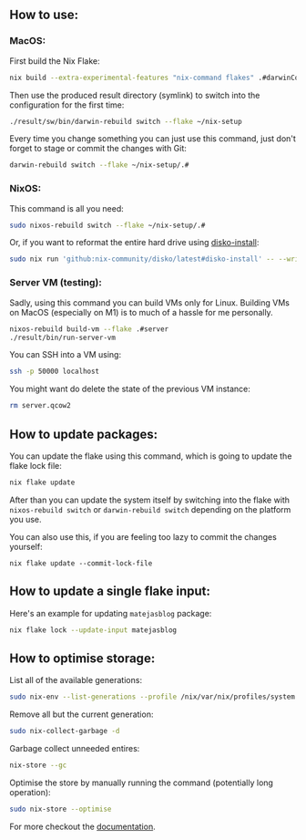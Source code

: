 ## How to use:

### MacOS:

First build the Nix Flake:

```bash
nix build --extra-experimental-features "nix-command flakes" .#darwinConfigurations.Matejas-MacBook-Pro.system
```

Then use the produced result directory (symlink) to switch into the configuration for the first time:

```bash
./result/sw/bin/darwin-rebuild switch --flake ~/nix-setup
```

Every time you change something you can just use this command, just don't forget to stage or commit the changes with Git:

```bash
darwin-rebuild switch --flake ~/nix-setup/.#
```

### NixOS:

This command is all you need:

```bash
sudo nixos-rebuild switch --flake ~/nix-setup/.#
```

Or, if you want to reformat the entire hard drive using [disko-install](https://github.com/nix-community/disko/blob/master/docs/disko-install.md):

```bash
sudo nix run 'github:nix-community/disko/latest#disko-install' -- --write-efi-boot-entries --flake github:MatejaMaric/nix-setup#thinkpad-t490 --disk main /dev/nvme0n1
```

### Server VM (testing):

Sadly, using this command you can build VMs only for Linux. Building VMs on MacOS (especially on M1) is to much of a hassle for me personally.

```bash
nixos-rebuild build-vm --flake .#server
./result/bin/run-server-vm
```

You can SSH into a VM using:

```bash
ssh -p 50000 localhost
```

You might want do delete the state of the previous VM instance:

```bash
rm server.qcow2
```

## How to update packages:

You can update the flake using this command, which is going to update the flake lock file:

```bash
nix flake update
```

After than you can update the system itself by switching into the flake with
`nixos-rebuild switch` or `darwin-rebuild switch` depending on the platform you
use.

You can also use this, if you are feeling too lazy to commit the changes yourself:

```
nix flake update --commit-lock-file
```

## How to update a single flake input:

Here's an example for updating `matejasblog` package:

```bash
nix flake lock --update-input matejasblog
```

## How to optimise storage:

List all of the available generations:

```bash
sudo nix-env --list-generations --profile /nix/var/nix/profiles/system
```

Remove all but the current generation:

```bash
sudo nix-collect-garbage -d
```

Garbage collect unneeded entires:

```bash
nix-store --gc
```

Optimise the store by manually running the command (potentially long operation):

```bash
sudo nix-store --optimise
```
For more checkout the [documentation](https://nixos.wiki/wiki/Storage_optimization).
